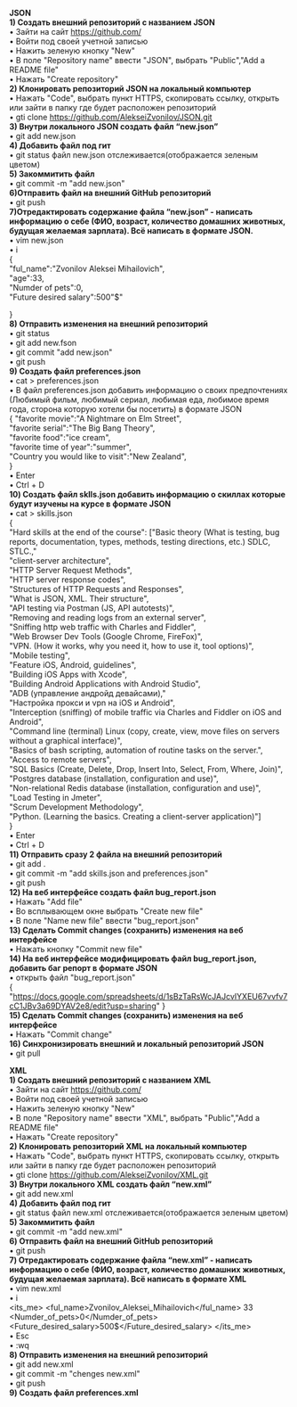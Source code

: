 **JSON**         
**1) Создать внешний репозиторий c названием JSON**      
• Зайти на сайт https://github.com/               
• Войти под своей учетной записью         
• Нажить зеленую кнопку "New"         
• В поле "Repository name" ввести "JSON", выбрать "Public","Add a README file"          
• Нажать "Create repository"            
**2) Клонировать репозиторий JSON на локальный компьютер**             
• Нажать "Code", выбрать пункт HTTPS, скопировать ссылку, открыть или зайти в папку где будет расположен репозиторий                 
• gti clone https://github.com/AlekseiZvonilov/JSON.git              
**3) Внутри локального JSON создать файл “new.json”**              
• git add new.json    
**4) Добавить файл под гит**                      
• git status файл new.json отслеживается(отображается зеленым цветом)               
**5) Закоммитить файл**        
• git commit -m "add new.json"     
**6)Отправить файл на внешний GitHub репозиторий**     
• git push      
**7)Отредактировать содержание файла “new.json” - написать информацию о себе (ФИО, возраст, количество домашних животных, будущая желаемая зарплата). Всё написать в формате JSON.**      
• vim new.json     
•  i      
{         
        "ful_name":"Zvonilov Aleksei Mihailovich",         
        "age":33,         
        "Numder of pets":0,        
        "Future desired salary":500"$"         
                
}            
**8) Отправить изменения на внешний репозиторий**      
• git status   
• git add new.fson     
• git commit "add new.json"   
• git push    
**9) Создать файл preferences.json**    
• cat > preferences.json    
• В файл preferences.json добавить информацию о своих предпочтениях (Любимый фильм, любимый сериал, любимая еда, любимое время года, сторона которую хотели бы посетить) в формате JSON                  
{     "favorite movie":"A Nightmare on Elm Street",          
      "favorite serial":"The Big Bang Theory",           
      "favorite food":"ice cream",           
      "favorite time of year":"summer",            
      "Country you would like to visit":"New Zealand",             
      }                 
• Enter                
• Ctrl + D                                
**10) Создать файл sklls.json добавить информацию о скиллах которые будут изучены на курсе в формате JSON**          
• cat > skills.json                  
{                                                   
"Hard skills at the end of the course":
["Basic theory (What is testing, bug reports, documentation, types, methods, testing directions, etc.) SDLC, STLC.,"                                     
"client-server architecture",           
"HTTP Server Request Methods",                            
"HTTP server response codes",                            
"Structures of HTTP Requests and Responses",                           
"What is JSON, XML. Their structure",                            
"API testing via Postman (JS, API autotests)",                       
"Removing and reading logs from an external server",                    
"Sniffing http web traffic with Charles and Fiddler",                      
"Web Browser Dev Tools (Google Chrome, FireFox)",                       
"VPN. (How it works, why you need it, how to use it, tool options)",                                    
"Mobile testing",                            
"Feature iOS, Android, guidelines",                    
"Building iOS Apps with Xcode",                             
"Building Android Applications with Android Studio",                          
"ADB (управление андройд девайсами),"                        
"Настройка прокси и vpn на iOS и Android",                                
"Interception (sniffing) of mobile traffic via Charles and Fiddler on iOS and Android",                            
"Command line (terminal) Linux (copy, create, view, move files on servers without a graphical interface)",                                           
"Basics of bash scripting, automation of routine tasks on the server.",        
"Access to remote servers",             
"SQL Basics (Create, Delete, Drop, Insert Into, Select, From, Where, Join)",             
"Postgres database (installation, configuration and use)",             
"Non-relational Redis database (installation, configuration and use)",               
"Load Testing in Jmeter",               
"Scrum Development Methodology",                      
"Python. (Learning the basics. Creating a client-server application)"]                
}                
• Enter              
• Ctrl + D                      
**11) Отправить сразу 2 файла на внешний репозиторий**     
• git add .     
• git commit -m "add skills.json and preferences.json"     
• git push    
**12) На веб интерфейсе создать файл bug_report.json**     
• Нажать "Add file"   
• Во всплывающем окне выбрать "Create new file"    
• В поле "Name new file" ввести "bug_report.json"    
**13) Сделать Commit changes (сохранить) изменения на веб интерфейсе**     
• Нажать кнопку "Commit new file"    
**14) На веб интерфейсе модифицировать файл bug_report.json, добавить баг репорт в формате JSON**    
• открыть файл "bug_report.json"   
{ 
  "https://docs.google.com/spreadsheets/d/1sBzTaRsWcJAJcvIYXEU67vvfv7cC1JBv3a69DYAV2e8/edit?usp=sharing"
}     
**15) Сделать Commit changes (сохранить) изменения на веб интерфейсе**     
• Нажать "Commit change"     
**16) Синхронизировать внешний и локальный репозиторий JSON**    
• git pull     
     
**XML**    
**1) Создать внешний репозиторий c названием XML**    
• Зайти на сайт https://github.com/    
• Войти под своей учетной записью    
• Нажить зеленую кнопку "New"    
• В поле "Repository name" ввести "XML", выбрать "Public","Add a README file"    
• Нажать "Create repository"    
**2) Клонировать репозиторий XML на локальный компьютер**    
• Нажать "Code", выбрать пункт HTTPS, скопировать ссылку, открыть или зайти в папку где будет расположен репозиторий         
• gti clone https://github.com/AlekseiZvonilov/XML.git      
**3) Внутри локального XML создать файл “new.xml”**     
• git add new.xml    
**4) Добавить файл под гит**     
• git status файл new.xml отслеживается(отображается зеленым цветом)     
**5) Закоммитить файл**    
• git commit -m "add new.xml"        
**6) Отправить файл на внешний GitHub репозиторий**         
• git push   
**7) Отредактировать содержание файла “new.xml” - написать информацию о себе (ФИО, возраст, количество домашних животных, будущая желаемая зарплата). Всё написать в формате XML**    
• vim new.xml     
• i         
 <its_me>
         <ful_name>Zvonilov_Aleksei_Mihailovich</ful_name>
        <age>33</age>
        <Numder_of_pets>0</Numder_of_pets>
        <Future_desired_salary>500$</Future_desired_salary>
  </its_me>        
• Esc           
• :wq        
**8) Отправить изменения на внешний репозиторий**           
• git add new.xml    
• git commit -m "chenges new.xml"    
• git push    
**9) Создать файл preferences.xml**     

     













